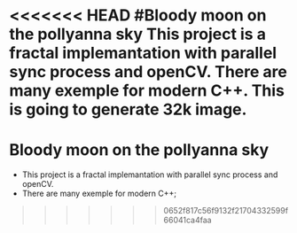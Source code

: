 <<<<<<< HEAD
#Bloody moon on the pollyanna sky
This project is a fractal implemantation with parallel sync process and openCV.
There are many exemple for modern C++.
This is going to generate 32k image.
=======
# Bloody moon on the pollyanna sky
- This project is a fractal implemantation with parallel sync process and openCV.
- There are many exemple for modern C++;
>>>>>>> 0652f817c56f9132f21704332599f66041ca4faa
